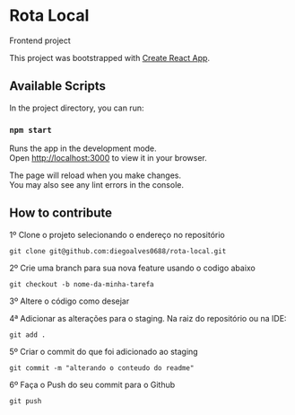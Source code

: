 # Rota Local

Frontend project

This project was bootstrapped with [Create React App](https://github.com/facebook/create-react-app).

## Available Scripts

In the project directory, you can run:

### `npm start`

Runs the app in the development mode.\
Open [http://localhost:3000](http://localhost:3000) to view it in your browser.

The page will reload when you make changes.\
You may also see any lint errors in the console.

## How to contribute

1º Clone o projeto selecionando o endereço no repositório

```git clone git@github.com:diegoalves0688/rota-local.git```

2º Crie uma branch para sua nova feature usando o codigo abaixo

```git checkout -b nome-da-minha-tarefa```

3º Altere o código como desejar

4ª Adicionar as alterações para o staging. Na raiz do repositório ou na IDE:

```git add .```

5º Criar o commit do que foi adicionado ao staging

```git commit -m "alterando o conteudo do readme"```

6º Faça o Push do seu commit para o Github

```git push```
